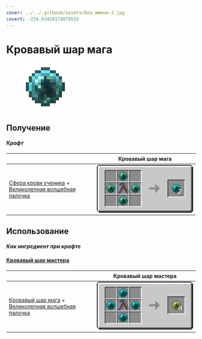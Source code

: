 ```yaml
---
cover: ../../.gitbook/assets/Без имени-2.jpg
coverY: -234.63428174878555
---
```


# Кровавый шар мага

<figure><img src="../../.gitbook/assets/magicianbloodorb_128.png" alt=""><figcaption></figcaption></figure>

## Получение

#### _Крафт_

| ㅤ                                                                                                                                  |  Кровавый шар мага                              |
| ---------------------------------------------------------------------------------------------------------------------------------- | ----------------------------------------------- |
| <p><a href="apprenticebloodorb.md">Сфера крови ученика</a> +<br><a href="divining_rod_3.md">Великолепная волшебная палочка</a></p> | ![](../../.gitbook/assets/magicianbloodorb.png) |

## Использование

#### _Как ингредиент при крафте_

#### [Кровавый шар мастера](masterbloodorb.md)

| ㅤ                                                                                                                              |  Кровавый шар мастера                         |
| ------------------------------------------------------------------------------------------------------------------------------ | --------------------------------------------- |
| <p><a href="magicianbloodorb.md">Кровавый шар мага</a> +<br><a href="divining_rod_3.md">Великолепная волшебная палочка</a></p> | ![](../../.gitbook/assets/masterbloodorb.png) |

